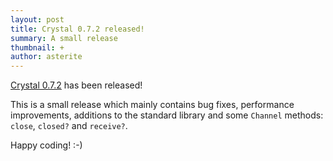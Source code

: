 ```yaml
---
layout: post
title: Crystal 0.7.2 released!
summary: A small release
thumbnail: +
author: asterite
---
```


[Crystal 0.7.2](https://github.com/crystal-lang/crystal/releases/tag/0.7.2) has been released!

This is a small release which mainly contains bug fixes, performance improvements,
additions to the standard library and some `Channel` methods: `close`, `closed?` and `receive?`.

Happy coding! :-)
